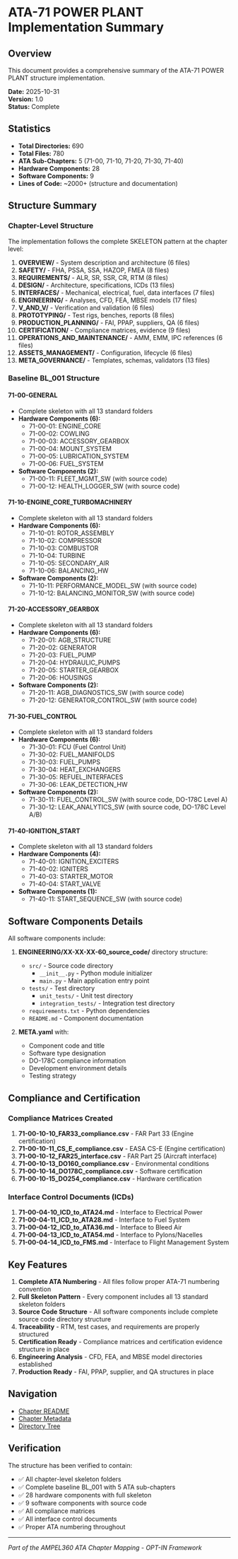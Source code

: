 # ATA-71 POWER PLANT Implementation Summary

## Overview

This document provides a comprehensive summary of the ATA-71 POWER PLANT structure implementation.

**Date:** 2025-10-31  
**Version:** 1.0  
**Status:** Complete

## Statistics

- **Total Directories:** 690
- **Total Files:** 780
- **ATA Sub-Chapters:** 5 (71-00, 71-10, 71-20, 71-30, 71-40)
- **Hardware Components:** 28
- **Software Components:** 9
- **Lines of Code:** ~2000+ (structure and documentation)

## Structure Summary

### Chapter-Level Structure

The implementation follows the complete SKELETON pattern at the chapter level:

1. **OVERVIEW/** - System description and architecture (6 files)
2. **SAFETY/** - FHA, PSSA, SSA, HAZOP, FMEA (8 files)
3. **REQUIREMENTS/** - ALR, SR, SSR, CR, RTM (8 files)
4. **DESIGN/** - Architecture, specifications, ICDs (13 files)
5. **INTERFACES/** - Mechanical, electrical, fuel, data interfaces (7 files)
6. **ENGINEERING/** - Analyses, CFD, FEA, MBSE models (17 files)
7. **V_AND_V/** - Verification and validation (6 files)
8. **PROTOTYPING/** - Test rigs, benches, reports (8 files)
9. **PRODUCTION_PLANNING/** - FAI, PPAP, suppliers, QA (6 files)
10. **CERTIFICATION/** - Compliance matrices, evidence (9 files)
11. **OPERATIONS_AND_MAINTENANCE/** - AMM, EMM, IPC references (6 files)
12. **ASSETS_MANAGEMENT/** - Configuration, lifecycle (6 files)
13. **META_GOVERNANCE/** - Templates, schemas, validators (13 files)

### Baseline BL_001 Structure

#### 71-00-GENERAL
- Complete skeleton with all 13 standard folders
- **Hardware Components (6):**
  - 71-00-01: ENGINE_CORE
  - 71-00-02: COWLING
  - 71-00-03: ACCESSORY_GEARBOX
  - 71-00-04: MOUNT_SYSTEM
  - 71-00-05: LUBRICATION_SYSTEM
  - 71-00-06: FUEL_SYSTEM
- **Software Components (2):**
  - 71-00-11: FLEET_MGMT_SW (with source code)
  - 71-00-12: HEALTH_LOGGER_SW (with source code)

#### 71-10-ENGINE_CORE_TURBOMACHINERY
- Complete skeleton with all 13 standard folders
- **Hardware Components (6):**
  - 71-10-01: ROTOR_ASSEMBLY
  - 71-10-02: COMPRESSOR
  - 71-10-03: COMBUSTOR
  - 71-10-04: TURBINE
  - 71-10-05: SECONDARY_AIR
  - 71-10-06: BALANCING_HW
- **Software Components (2):**
  - 71-10-11: PERFORMANCE_MODEL_SW (with source code)
  - 71-10-12: BALANCING_MONITOR_SW (with source code)

#### 71-20-ACCESSORY_GEARBOX
- Complete skeleton with all 13 standard folders
- **Hardware Components (6):**
  - 71-20-01: AGB_STRUCTURE
  - 71-20-02: GENERATOR
  - 71-20-03: FUEL_PUMP
  - 71-20-04: HYDRAULIC_PUMPS
  - 71-20-05: STARTER_GEARBOX
  - 71-20-06: HOUSINGS
- **Software Components (2):**
  - 71-20-11: AGB_DIAGNOSTICS_SW (with source code)
  - 71-20-12: GENERATOR_CONTROL_SW (with source code)

#### 71-30-FUEL_CONTROL
- Complete skeleton with all 13 standard folders
- **Hardware Components (6):**
  - 71-30-01: FCU (Fuel Control Unit)
  - 71-30-02: FUEL_MANIFOLDS
  - 71-30-03: FUEL_PUMPS
  - 71-30-04: HEAT_EXCHANGERS
  - 71-30-05: REFUEL_INTERFACES
  - 71-30-06: LEAK_DETECTION_HW
- **Software Components (2):**
  - 71-30-11: FUEL_CONTROL_SW (with source code, DO-178C Level A)
  - 71-30-12: LEAK_ANALYTICS_SW (with source code, DO-178C Level A/B)

#### 71-40-IGNITION_START
- Complete skeleton with all 13 standard folders
- **Hardware Components (4):**
  - 71-40-01: IGNITION_EXCITERS
  - 71-40-02: IGNITERS
  - 71-40-03: STARTER_MOTOR
  - 71-40-04: START_VALVE
- **Software Components (1):**
  - 71-40-11: START_SEQUENCE_SW (with source code)

## Software Components Details

All software components include:

1. **ENGINEERING/XX-XX-XX-60_source_code/** directory structure:
   - `src/` - Source code directory
     - `__init__.py` - Python module initializer
     - `main.py` - Main application entry point
   - `tests/` - Test directory
     - `unit_tests/` - Unit test directory
     - `integration_tests/` - Integration test directory
   - `requirements.txt` - Python dependencies
   - `README.md` - Component documentation

2. **META.yaml** with:
   - Component code and title
   - Software type designation
   - DO-178C compliance information
   - Development environment details
   - Testing strategy

## Compliance and Certification

### Compliance Matrices Created

1. **71-00-10-10_FAR33_compliance.csv** - FAR Part 33 (Engine certification)
2. **71-00-10-11_CS_E_compliance.csv** - EASA CS-E (Engine certification)
3. **71-00-10-12_FAR25_interface.csv** - FAR Part 25 (Aircraft interface)
4. **71-00-10-13_DO160_compliance.csv** - Environmental conditions
5. **71-00-10-14_DO178C_compliance.csv** - Software certification
6. **71-00-10-15_DO254_compliance.csv** - Hardware certification

### Interface Control Documents (ICDs)

1. **71-00-04-10_ICD_to_ATA24.md** - Interface to Electrical Power
2. **71-00-04-11_ICD_to_ATA28.md** - Interface to Fuel System
3. **71-00-04-12_ICD_to_ATA36.md** - Interface to Bleed Air
4. **71-00-04-13_ICD_to_ATA54.md** - Interface to Pylons/Nacelles
5. **71-00-04-14_ICD_to_FMS.md** - Interface to Flight Management System

## Key Features

1. **Complete ATA Numbering** - All files follow proper ATA-71 numbering convention
2. **Full Skeleton Pattern** - Every component includes all 13 standard skeleton folders
3. **Source Code Structure** - All software components include complete source code directory structure
4. **Traceability** - RTM, test cases, and requirements are properly structured
5. **Certification Ready** - Compliance matrices and certification evidence structure in place
6. **Engineering Analysis** - CFD, FEA, and MBSE model directories established
7. **Production Ready** - FAI, PPAP, supplier, and QA structures in place

## Navigation

- [Chapter README](./71-00-00-00_README.md)
- [Chapter Metadata](./71-00-00-01_META.json)
- [Directory Tree](./71-00-00-02_DIRECTORY_TREE.txt)

## Verification

The structure has been verified to contain:
- ✅ All chapter-level skeleton folders
- ✅ Complete baseline BL_001 with 5 ATA sub-chapters
- ✅ 28 hardware components with full skeleton
- ✅ 9 software components with source code
- ✅ All compliance matrices
- ✅ All interface control documents
- ✅ Proper ATA numbering throughout

---

*Part of the AMPEL360 ATA Chapter Mapping - OPT-IN Framework*
